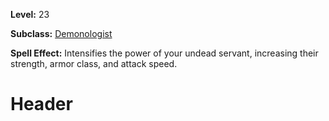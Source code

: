 <!-- TITLE: Spell: Energize Demon -->
<!-- SUBTITLE:  -->

**Level:** 23

**Subclass:** [Demonologist](demonologist)

**Spell Effect:** Intensifies the power of your undead servant, increasing their strength, armor class, and attack speed.

# Header
